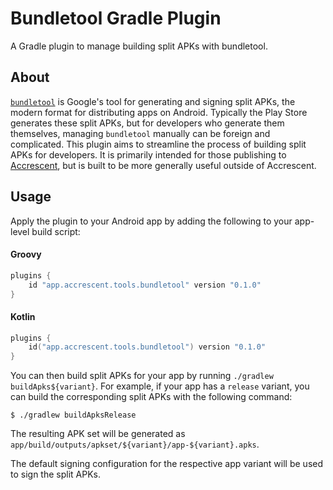 # Bundletool Gradle Plugin

A Gradle plugin to manage building split APKs with bundletool.

## About

[`bundletool`] is Google's tool for generating and signing split APKs, the modern format for
distributing apps on Android. Typically the Play Store generates these split APKs, but for
developers who generate them themselves, managing `bundletool` manually can be foreign and
complicated. This plugin aims to streamline the process of building split APKs for developers. It is
primarily intended for those publishing to [Accrescent], but is built to be more generally useful
outside of Accrescent.

## Usage

Apply the plugin to your Android app by adding the following to your app-level build script:

#### Groovy

```groovy
plugins {
    id "app.accrescent.tools.bundletool" version "0.1.0"
}
```

#### Kotlin

```kotlin
plugins {
    id("app.accrescent.tools.bundletool") version "0.1.0"
}
```

You can then build split APKs for your app by running `./gradlew buildApks${variant}`. For example,
if your app has a `release` variant, you can build the corresponding split APKs with the following
command:

```
$ ./gradlew buildApksRelease
```

The resulting APK set will be generated as
`app/build/outputs/apkset/${variant}/app-${variant}.apks`.

The default signing configuration for the respective app variant will be used to sign the split
APKs.

[Accrescent]: https://accrescent.app
[`bundletool`]: https://developer.android.com/studio/command-line/bundletool
